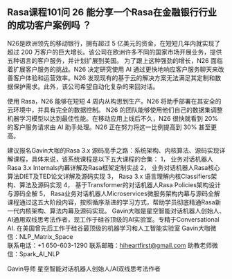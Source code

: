 ## Rasa课程101问 26 能分享一个Rasa在金融银行行业的成功客户案例吗  ？ 
N26是欧洲领先的移动银行，拥有超过 5 亿美元的资金，在短短几年内就实现了超过 200 万客户的巨大增长。该公司在欧洲许多不同的国家市场开展业务，提供五种语言的客户服务，并计划扩展到美国。
为了跟上这种强劲的增长，N26 面临着扩展客户服务的挑战。N26 决定研究使用 AI 通过更快地响应客户服务聊天来改善客户体验和运营效率。N26 发现现有的基于云的解决方案无法满足其定制和数据保护需求。此外，该公司希望自动化复杂的来回对话。
 
使用 Rasa，N26 能够在短短 4 周内从构思到生产。N26 将助手部署在其安全的云环境中，并具有完全的数据控制。
N26 的团队能够使用他们自己的数据集调整机器学习模型以达到最佳性能。在移动应用上线后不久，N26 很快就看到 20% 的客户服务请求由 AI 助手处理。N26 正在努力将这一比例提高到 30% 甚至更高。

建议报名Gavin大咖的Rasa 3.x 源码高手之路：系统架构、内核算法、源码实现详解课程，具体来说，该系统课程是以下五大课程的合集：
1，    业务对话机器人Rasa 3.x Internals内幕详解及Rasa框架定制实战
2，    业务对话机器人Rasa核心算法DIET及TED论文详解及源码实现
3，    Rasa 3.x 语言理解内核Classifiers架构、算法及源码实现
4，    基于Transformer的对话机器人Rasa Policies架构设计与源码全解
5，    Rasa业务对话机器人Microservices微服务架构内幕与源码全解
课程通过这五大阶段内容，按照循序渐进的学习方式，帮助学员彻底精通Rasa新一代内核架构、算法内幕及源码实现。
Gavin大咖是星空智能对话机器人创始人、AI通用双线思考法作者，现工作于硅谷顶级的AI实验室。专精于Conversational AI. 在美国曾先后工作于硅谷最顶级的机器学习和人工智能实验室 
Gavin大咖微信：NLP_Matrix_Space  
联系电话：+1 650-603-1290
联系邮箱：hiheartfirst@gmail.com
助教老师微信：Spark_AI_NLP   


Gavin导师
星空智能对话机器人创始人/AI双线思考法作者
